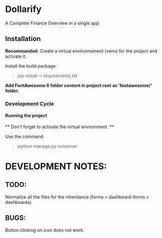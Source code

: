# Dollarify

A Complete Finance Overview in a single app.

## Installation

**Recommanded**: Create a virtual environnement (venv) for the project and activate it.

Install the build package:
> pip install -r requirements.txt

**Add FontAwesome 6 folder content in project root as 'footawesome/' folder.**

### Development Cycle

#### Running the project

** Don't forget to activate the virtual environment. **

Use the command:
> python manage.py runserver


# DEVELOPMENT NOTES:

## TODO:
Normalize all the files for the inheritance (forms < dashboard-forms < dashboards).


## BUGS:
Button clicking on icon does not work.
